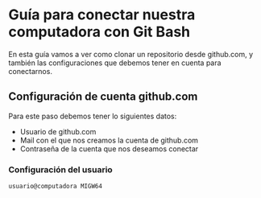 # Guía para conectar nuestra computadora con **Git Bash**

En esta guía vamos a ver como clonar un repositorio desde github.com, y 
también las configuraciones que debemos tener en cuenta para conectarnos.

## Configuración de cuenta github.com

Para este paso debemos tener lo siguientes datos:
- Usuario de github.com
- Mail con el que nos creamos la cuenta de github.com
- Contraseña de la cuenta que nos deseamos conectar

### Configuración del usuario

```bash
usuario@computadora MIGW64 

```

##